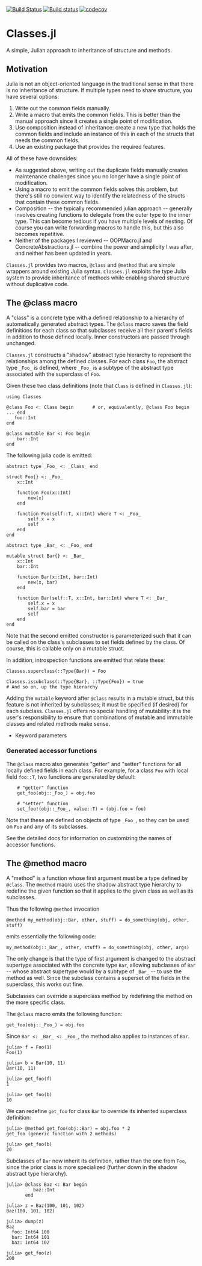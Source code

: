 [![Build Status](https://travis-ci.org/rjplevin/Classes.jl.svg?branch=master)](https://travis-ci.org/rjplevin/Classes.jl)
[![Build status](https://ci.appveyor.com/api/projects/status/github/rjplevin/Classes.jl?branch=master&?svg=true)](https://ci.appveyor.com/projects/rjplevin/Classes.jl/branch/master)
[![codecov](https://codecov.io/gh/rjplevin/Classes.jl/branch/master/graph/badge.svg)](https://codecov.io/gh/rjplevin/Classes.jl)

# Classes.jl
A simple, Julian approach to inheritance of structure and methods.

## Motivation
Julia is not an object-oriented language in the traditional sense in that there is no inheritance of structure.
If multiple types need to share structure, you have several options:

1. Write out the common fields manually.
1. Write a macro that emits the common fields. This is better than the manual approach
   since it creates a single point of modification.
1. Use composition instead of inheritance: create a new type that holds the common fields 
   and include an instance of this in each of the structs that needs the common fields.
1. Use an existing package that provides the required features.

All of these have downsides:

* As suggested above, writing out the duplicate fields manually creates maintenance challenges 
  since you no longer have a single  point of modification.  
* Using a macro to emit the common fields solves this problem, but there's still
  no convient way to identify the relatedness of the structs that contain these common fields.
* Composition -- the typically recommended julian approach -- generally involves creating 
  functions to delegate from the outer type to the inner type. This can become tedious if 
  you have multiple levels of nesting. Of course you
  can write forwarding macros to handle this, but this also becomes repetitive.
* Neither of the packages I reviewed -- OOPMacro.jl and ConcreteAbstractions.jl -- combine the
  power and simplicity I was after, and neither has been updated in years.

`Classes.jl` provides two macros, `@class` and `@method` that are simple wrappers around
existing Julia syntax. `Classes.jl` exploits the type Julia system to provide inheritance
of methods while enabling shared structure without duplicative code.

## The @class macro

A "class" is a concrete type with a defined relationship to a hierarchy of automatically
generated abstract types. The `@class` macro saves the field definitions for each class
so that subclasses receive all their parent's fields in addition to those defined locally.
Inner constructors are passed through unchanged.

`Classes.jl` constructs a "shadow" abstract type hierarchy to represent the relationships among 
the defined classes. For each class `Foo`, the abstract type `_Foo_` is defined, where `_Foo_` 
is a subtype of the abstract type associated with the superclass of `Foo`.

Given these two class definitions (note that `Class` is defined in `Classes.jl`):

```
using Classes

@class Foo <: Class begin       # or, equivalently, @class Foo begin ... end
   foo::Int
end

@class mutable Bar <: Foo begin
    bar::Int
end
```

The following julia code is emitted:

```
abstract type _Foo_ <: _Class_ end

struct Foo{} <: _Foo_
    x::Int

    function Foo(x::Int)
        new(x)
    end

    function Foo(self::T, x::Int) where T <: _Foo_
        self.x = x
        self
    end
end

abstract type _Bar_ <: _Foo_ end

mutable struct Bar{} <: _Bar_
    x::Int
    bar::Int

    function Bar(x::Int, bar::Int)
        new(x, bar)
    end

    function Bar(self::T, x::Int, bar::Int) where T <: _Bar_
        self.x = x
        self.bar = bar
        self
    end
end
```

Note that the second emitted constructor is parameterized such that it can be called 
on the class's subclasses to set fields defined by the class. Of course, this is
callable only on a mutable struct.

In addition, introspection functions are emitted that relate these:

```
Classes.superclass(::Type{Bar}) = Foo

Classes.issubclass(::Type{Bar}, ::Type{Foo}) = true
# And so on, up the type hierarchy
```

Adding the `mutable` keyword after `@class` results in a mutable struct, but this
feature is not inherited by subclasses; it must be specified (if desired) for each
subclass. `Classes.jl` offers no special handling of mutability: it is the user's 
responsibility to ensure that combinations of mutable and immutable classes and related 
methods make sense.

* Keyword parameters

### Generated accessor functions

The `@class` macro also generates "getter" and "setter" functions for all locally
defined fields in each class. For example, for a class `Foo` with local field `foo::T`, 
two functions are generated by default:

```
    # "getter" function
    get_foo(obj::_Foo_) = obj.foo

    # "setter" function
    set_foo!(obj::_Foo_, value::T) = (obj.foo = foo)
```

Note that these are defined on objects of type `_Foo_`, so they can be used on `Foo`
and any of its subclasses.

See the detailed docs for information on customizing the names of accessor functions.

## The @method macro

A "method" is a function whose first argument must be a type defined by `@class`.
The `@method` macro uses the shadow abstract type hierarchy to redefine the given 
function so that it applies to the given class as well as its subclasses.

Thus the following `@method` invocation

```
@method my_method(obj::Bar, other, stuff) = do_something(obj, other, stuff)
```

emits essentially the following code:

```
my_method(obj::_Bar_, other, stuff) = do_something(obj, other, args)
```

The only change is that the type of first argument is changed to the abstract supertype
associated with the concrete type `Bar`, allowing subclasses of `Bar` -- whose
abstract supertype would by a subtype of `_Bar_` -- to use the method as well. Since 
the subclass contains a superset of the fields in the superclass, this works out fine.

Subclasses can override a superclass method by redefining the method on the
more specific class.

The `@class` macro emits the following function:

```
get_foo(obj::_Foo_) = obj.foo
```

Since `Bar <: _Bar_ <: _Foo_`,  the method also applies to instances of `Bar`.

```
julia> f = Foo(1)
Foo(1)

julia> b = Bar(10, 11)
Bar(10, 11)

julia> get_foo(f)
1

julia> get_foo(b)
10
```

We can redefine `get_foo` for class `Bar` to override its inherited superclass definition:

```
julia> @method get_foo(obj::Bar) = obj.foo * 2
get_foo (generic function with 2 methods)

julia> get_foo(b)
20
```

Subclasses of `Bar` now inherit its definition, rather than the one from `Foo`,
since the prior class is more specialized (further down in the shadow abstract
type hierarchy).

```
julia> @class Baz <: Bar begin
          baz::Int
       end

julia> z = Baz(100, 101, 102)
Baz(100, 101, 102)

julia> dump(z)
Baz
  foo: Int64 100
  bar: Int64 101
  baz: Int64 102
  
julia> get_foo(z)
200
```